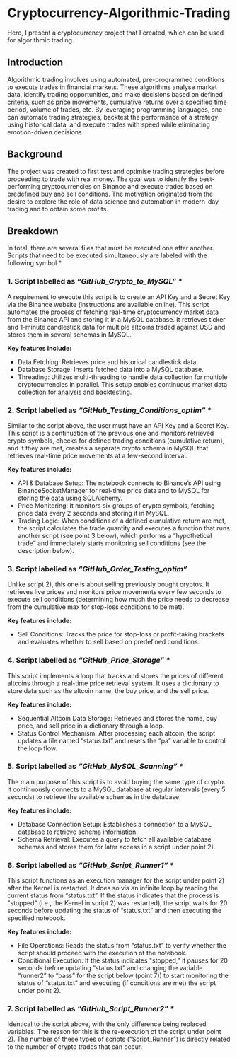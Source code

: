 # Cryptocurrency-Algorithmic-Trading
Here, I present a cryptocurrency project that I created, which can be used for algorithmic trading. 

## Introduction
Algorithmic trading involves using automated, pre-programmed conditions to execute trades in financial markets. These algorithms analyse market data, identify trading opportunities, and make decisions based on defined criteria, such as price movements, cumulative returns over a specified time period, volume of trades, etc. By leveraging programming languages, one can automate trading strategies, backtest the performance of a strategy using historical data, and execute trades with speed while eliminating emotion-driven decisions.

## Background
The project was created to first test and optimise trading strategies before proceeding to trade with real money. The goal was to identify the best-performing cryptocurrencies on Binance and execute trades based on predefined buy and sell conditions. The motivation originated from the desire to explore the role of data science and automation in modern-day trading and to obtain some profits.

## Breakdown
In total, there are several files that must be executed one after another. Scripts that need to be executed simultaneously are labeled with the following symbol *.

### 1. Script labelled as _“GitHub_Crypto_to_MySQL” *_

A requirement to execute this script is to create an API Key and a Secret Key via the Binance website (instructions are available online).
This script automates the process of fetching real-time cryptocurrency market data from the Binance API and storing it in a MySQL database. It retrieves ticker and 1-minute candlestick data for multiple altcoins traded against USD and stores them in several schemas in MySQL.

**Key features include:**
* Data Fetching: Retrieves price and historical candlestick data.
* Database Storage: Inserts fetched data into a MySQL database.
* Threading: Utilizes multi-threading to handle data collection for multiple cryptocurrencies in parallel.
This setup enables continuous market data collection for analysis and backtesting.

### 2. Script labelled as _“GitHub_Testing_Conditions_optim” *_

Similar to the script above, the user must have an API Key and a Secret Key. This script is a continuation of the previous one and monitors retrieved crypto symbols, checks for defined trading conditions (cumulative return), and if they are met, creates a separate crypto schema in MySQL that retrieves real-time price movements at a few-second interval.

**Key features include:**
* API & Database Setup: The notebook connects to Binance’s API using BinanceSocketManager for real-time price data and to MySQL for storing the data using SQLAlchemy.
* Price Monitoring: It monitors six groups of crypto symbols, fetching price data every 2 seconds and storing it in MySQL.
* Trading Logic: When conditions of a defined cumulative return are met, the script calculates the trade quantity and executes a function that runs another script (see point 3 below), which performs a “hypothetical trade” and immediately starts monitoring sell conditions (see the description below).

### 3. Script labelled as _“GitHub_Order_Testing_optim”_
   
Unlike script 2), this one is about selling previously bought cryptos. It retrieves live prices and monitors price movements every few seconds to execute sell conditions (determining how much the price needs to decrease from the cumulative max for stop-loss conditions to be met).

**Key features include:**
* Sell Conditions: Tracks the price for stop-loss or profit-taking brackets and evaluates whether to sell based on predefined conditions.

### 4. Script labelled as _“GitHub_Price_Storage” *_
   
This script implements a loop that tracks and stores the prices of different altcoins through a real-time price retrieval system. It uses a dictionary to store data such as the altcoin name, the buy price, and the sell price.

**Key features include:**
* Sequential Altcoin Data Storage: Retrieves and stores the name, buy price, and sell price in a dictionary through a loop.
* Status Control Mechanism: After processing each altcoin, the script updates a file named “status.txt” and resets the “pa” variable to control the loop flow.

### 5. Script labelled as _“GitHub_MySQL_Scanning” *_
   
The main purpose of this script is to avoid buying the same type of crypto. It continuously connects to a MySQL database at regular intervals (every 5 seconds) to retrieve the available schemas in the database.

**Key features include:**
* Database Connection Setup: Establishes a connection to a MySQL database to retrieve schema information.
* Schema Retrieval: Executes a query to fetch all available database schemas and stores them for later access in a script under point 2).

### 6. Script labelled as _“GitHub_Script_Runner1” *_
   
This script functions as an execution manager for the script under point 2) after the Kernel is restarted. It does so via an infinite loop by reading the current status from “status.txt”. If the status indicates that the process is "stopped" (i.e., the Kernel in script 2) was restarted), the script waits for 20 seconds before updating the status of “status.txt” and then executing the specified notebook.

**Key features include:**
* File Operations: Reads the status from “status.txt” to verify whether the script should proceed with the execution of the notebook.
* Conditional Execution: If the status indicates "stopped," it pauses for 20 seconds before updating “status.txt” and changing the variable “runner2” to “pass” for the script below (point 7)) to start monitoring the status of “status.txt” and executing (if conditions are met) the script under point 2).

### 7. Script labelled as _“GitHub_Script_Runner2” *_
   
Identical to the script above, with the only difference being replaced variables. The reason for this is the re-execution of the script under point 2). The number of these types of scripts (“Script_Runner”) is directly related to the number of crypto trades that can occur.

